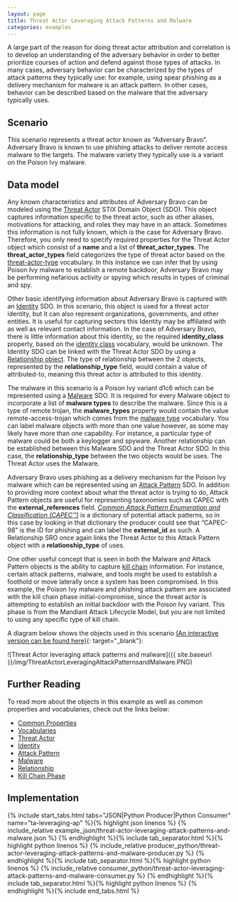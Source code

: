 ```yaml
---
layout: page
title: Threat Actor Leveraging Attack Patterns and Malware
categories: examples
---
```


A large part of the reason for doing threat actor attribution and correlation is to develop an understanding of the adversary behavior in order to better prioritize courses of action and defend against those types of attacks. In many cases, adversary behavior can be characterized by the types of attack patterns they typically use: for example, using spear phishing as a delivery mechanism for malware is an attack pattern. In other cases, behavior can be described based on the malware that the adversary typically uses.

**Scenario**
------------

This scenario represents a threat actor known as “Adversary Bravo”. Adversary Bravo is known to use phishing attacks to deliver remote access malware to the targets. The malware variety they typically use is a variant on the Poison Ivy malware.

**Data model**
--------------

Any known characteristics and attributes of Adversary Bravo can be modeled using the [Threat Actor](https://docs.oasis-open.org/cti/stix/v2.1/cs01/stix-v2.1-cs01.html#_k017w16zutw) STIX Domain Object (SDO). This object captures information specific to the threat actor, such as other aliases, motivations for attacking, and roles they may have in an attack. Sometimes this information is not fully known, which is the case for Adversary Bravo. Therefore, you only need to specify required properties for the Threat Actor object which consist of a <span class="sdo">**name**</span> and a list of <span class="sdo">**threat_actor_types**</span>. The <span class="sdo">**threat_actor_types**</span> field categorizes the type of threat actor based on the [threat-actor-type](https://docs.oasis-open.org/cti/stix/v2.1/cs01/stix-v2.1-cs01.html#_tqbl8z36yoir) vocabulary. In this instance we can infer that by using Poison Ivy malware to establish a remote backdoor, Adversary Bravo may be performing nefarious activity or spying which results in types of <span class="values">criminal</span> and <span class="values">spy</span>.

Other basic identifying information about Adversary Bravo is captured with an [Identity](https://docs.oasis-open.org/cti/stix/v2.1/cs01/stix-v2.1-cs01.html#_wh296fiwpklp) SDO. In this scenario, this object is used for a threat actor identity, but it can also represent organizations, governments, and other entities. It is useful for capturing sectors this Identity may be affiliated with as well as relevant contact information. In the case of Adversary Bravo, there is little information about this identity, so the required <span class="sdo">**identity\_class**</span> property, based on the [identity class](https://docs.google.com/document/d/1dIrh1Lp3KAjEMm8o2VzAmuV0Peu-jt9aAh1IHrjAroM/pub#h.be1dktvcmyu) vocabulary, would be <span class="values">unknown</span>. The Identity SDO can be linked with the Threat Actor SDO by using a [Relationship object](https://docs.oasis-open.org/cti/stix/v2.1/cs01/stix-v2.1-cs01.html#_e2e1szrqfoan). The type of relationship between the 2 objects, represented by the <span class="sdo">**relationship\_type**</span> field, would contain a value of <span class="values">attributed-to</span>, meaning this threat actor is attributed to this identity.

The malware in this scenario is a Poison Ivy variant d1c6 which can be represented using a [Malware](https://docs.oasis-open.org/cti/stix/v2.1/cs01/stix-v2.1-cs01.html#_s5l7katgbp09) SDO. It is required for every Malware object to incorporate a list of <span class="sdo">**malware types**</span> to describe the malware. Since this is a type of remote trojan, the <span class="sdo">**malware_types**</span> property would contain the value <span class="values">remote-access-trojan</span> which comes from the [malware type](https://docs.oasis-open.org/cti/stix/v2.1/cs01/stix-v2.1-cs01.html#_oxlc4df65spl) vocabulary. You can label malware objects with more than one value however, as some may likely have more than one capability. For instance, a particular type of malware could be both a keylogger and spyware. Another relationship can be established between this Malware SDO and the Threat Actor SDO. In this case, the <span class="sdo">**relationship\_type**</span> between the two objects would be <span class="values">uses</span>. The Threat Actor <span class="values">uses</span> the Malware.

Adversary Bravo uses phishing as a delivery mechanism for the Poison Ivy malware which can be represented using an [Attack Pattern](https://docs.oasis-open.org/cti/stix/v2.1/cs01/stix-v2.1-cs01.html#_axjijf603msy) SDO. In addition to providing more context about what the threat actor is trying to do, Attack Pattern objects are useful for representing taxonomies such as CAPEC with the <span class="sdo">**external\_references**</span> field. [*Common Attack Pattern Enumeration and Classification (CAPEC™)*](http://capec.mitre.org/) is a dictionary of potential attack patterns, so in this case by looking in that dictionary the producer could see that “CAPEC-98” is the ID for phishing and can label the <span class="sdo">**external\_id**</span> as such. A Relationship SRO once again links the Threat Actor to this Attack Pattern object with a <span class="sdo">**relationship\_type**</span> of <span class="values">uses</span>.

One other useful concept that is seen in both the Malware and Attack Pattern objects is the ability to capture [kill chain](https://docs.oasis-open.org/cti/stix/v2.1/cs01/stix-v2.1-cs01.html#_i4tjv75ce50h) information. For instance, certain attack patterns, malware, and tools might be used to establish a foothold or move laterally once a system has been compromised. In this example, the Poison Ivy malware and phishing attack pattern are associated with the kill chain phase <span class="values">initial-compromise</span>, since the threat actor is attempting to establish an initial backdoor with the Poison Ivy variant. This phase is from the Mandiant Attack Lifecycle Model, but you are not limited to using any specific type of kill chain.

A diagram below shows the objects used in this scenario [(An interactive version can be found here)](https://oasis-open.github.io/cti-stix-visualization/?url=https://raw.githubusercontent.com/oasis-open/cti-documentation/master/examples/example_json/threat-actor-leveraging-attack-patterns-and-malware.json){: target="_blank"}:

![Threat Actor leveraging attack patterns and malware]({{ site.baseurl }}/img/ThreatActorLeveragingAttackPatternsandMalware.PNG)

**Further Reading**
-------------------

To read more about the objects in this example as well as common properties and vocabularies, check out the links below:

-   [Common Properties](https://docs.oasis-open.org/cti/stix/v2.1/cs01/stix-v2.1-cs01.html#_xzbicbtscatx)
-   [Vocabularies](https://docs.oasis-open.org/cti/stix/v2.1/cs01/stix-v2.1-cs01.html#_izngjy1g98l2)
-   [Threat Actor](https://docs.oasis-open.org/cti/stix/v2.1/cs01/stix-v2.1-cs01.html#_k017w16zutw)
-   [Identity](https://docs.oasis-open.org/cti/stix/v2.1/cs01/stix-v2.1-cs01.html#_wh296fiwpklp)
-   [Attack Pattern](https://docs.oasis-open.org/cti/stix/v2.1/cs01/stix-v2.1-cs01.html#_axjijf603msy)
-   [Malware](https://docs.oasis-open.org/cti/stix/v2.1/cs01/stix-v2.1-cs01.html#_s5l7katgbp09)
-   [Relationship](https://docs.oasis-open.org/cti/stix/v2.1/cs01/stix-v2.1-cs01.html#_e2e1szrqfoan)
-   [Kill Chain Phase](https://docs.oasis-open.org/cti/stix/v2.1/cs01/stix-v2.1-cs01.html#_i4tjv75ce50h)

**Implementation**
------------------

{% include start_tabs.html tabs="JSON|Python Producer|Python Consumer" name="ta-leveraging-ap" %}{% highlight json linenos %}
{% include_relative example_json/threat-actor-leveraging-attack-patterns-and-malware.json %}
{% endhighlight %}{% include tab_separator.html %}{% highlight python linenos %}
{% include_relative producer_python/threat-actor-leveraging-attack-patterns-and-malware-producer.py %}
{% endhighlight %}{% include tab_separator.html %}{% highlight python linenos %}
{% include_relative consumer_python/threat-actor-leveraging-attack-patterns-and-malware-consumer.py %}
{% endhighlight %}{% include tab_separator.html %}{% highlight python linenos %}
{% endhighlight %}{% include end_tabs.html %}
